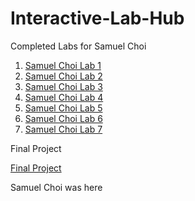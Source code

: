 # Interactive-Lab-Hub

Completed Labs for Samuel Choi

1. [Samuel Choi Lab 1](https://github.com/sgc87/IDD-Fa18-Lab1/blob/master/README.md)
2. [Samuel Choi Lab 2](https://github.com/sgc87/IDD-Fa19-Lab2/blob/master/README.md)
3. [Samuel Choi Lab 3](https://github.com/sgc87/IDD-Fa19-Lab3/blob/master/README.md)
4. [Samuel Choi Lab 4](https://github.com/sgc87/IDD-Fa19-Lab4/blob/master/README.md)
5. [Samuel Choi Lab 5](https://github.com/sgc87/IDD-Fa19-Lab5/)
6. [Samuel Choi Lab 6](https://github.com/sgc87/IDD-Fa19-Lab6/)
7. [Samuel Choi Lab 7](https://github.com/sgc87/IDD-Fa19-Lab7/)


Final Project

[Final Project](https://github.com/sgc87/Interactive-Lab-Hub/tree/master/Final%20Project)

Samuel Choi was here
